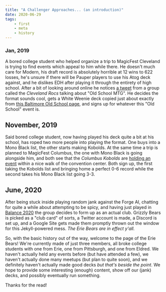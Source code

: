 ```yaml
---
title: "A Challenger Approaches... (an introduction)"
date: 2020-06-29
tags:
    - first
    - meta
    - history
---
```


### Jan, 2019

A bored college student who helped organize a trip to MagicFest Cleveland is trying to find events which appeal to him while there. He doesn't much care for Modern, his draft record is absolutely horrible at 12 wins to 622 losses, he's unsure if there will be Pauper players to use his Atog deck against, and he dislikes EDH after playing it through the entirety of high school. After a bit of looking around online he notices [a tweet][1] from a group called the *Cleveland Rocs* talking about "Old School MTG". He decides the format sounds cool, gets a White Weenie deck copied just about exactly from [this Baltimore Old School page][2], and signs up for whatever this "Old School" event is.


## November, 2019

Said bored college student, now having played his deck quite a bit at his school, has roped two more people into playing the format. One buys into a Mono Black list, the other starts making Kobolds. At the same time a trip is planned to MagicFest Columbus, the one with Mono Black is going alongside him, and both see that the *Columbus Kobolds* are [holding an event][3] within a nice walk of the convention center. Both sign up, the first taking the Kobolds list and bringing home a perfect 0-6 record while the second takes his Mono Black list going 3-3.


## June, 2020

After being stuck inside playing random jank against the Forge AI, chatting for quite a while about attempting to be spicy, and having just played in [Balance 2020][4] the group decides to form up as an actual club. Grizzly Bears is picked as a "club card" of sorts, a Twitter account is made, a Discord is set up, and a Google Site gets made them promptly thrown out the window for this Jekyll-powered mess. *The Erie Bears are in effect y'all.*


So, with the basic history out of the way, welcome to the page of the Erie Bears! We're currently made of just three members, all broke college students with one from Erie, one from Pittsburgh, and one from Eldred. We haven't actually held any events before (but have attended a few), we haven't actually done many meetups (but plan to quite soon), and we definitely haven't actually made good decks *but that's beside the point*. We hope to provide some interesting (enough) content, show off our (jank) decks, and possibly eventually run something.

Thanks for the read!

[1]: https://twitter.com/ClevelandRocsOG/status/1083745267567022080 "The tweet that started it all..."
[2]: https://baltimoreoldschoolmtg.wordpress.com/2018/05/29/building-white-weenie-in-93-94-old-school-with-and-without-a-budget/ "The decklist that started it all..."
[3]: https://twitter.com/ColumbusKobolds/status/1169429214908616704 "The tweet that started the group..."
[4]: https://sites.google.com/view/philadelphiaos/articles-reports/statement-on-balance "The most recently played tournament as-of typing this..."
